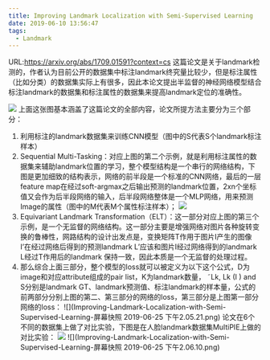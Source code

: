 ```yaml
---
title: Improving Landmark Localization with Semi-Supervised Learning
date: 2019-06-10 13:56:47
tags:
  - Landmark
---
```

URL:https://arxiv.org/abs/1709.01591?context=cs
这篇论文是关于landmark检测的，作者认为目前公开的数据集中标注landmark终究量比较少，但是标注属性（比如分类）的数据集实际上有很多，因此本论文提出半监督的神经网络模型结合标注landmark的数据集和标注属性的数据集来提高landmark定位的准确性。

![](Improving-Landmark-Localization-with-Semi-Supervised-Learning-image002.png)
上面这张图基本涵盖了这篇论文的全部内容，论文所提方法主要分为三个部分：
1. 利用标注的landmark数据集来训练CNN模型（图中的S代表S个landmark标注样本）
2. Sequential Multi-Tasking：对应上图的第二个示例，就是利用标注属性的数据集来辅助landmark位置的学习，整个模型结构是一个串行的网络结构，下图是更加细致的结构表示，网络的前半段是一个标准的CNN网络，最后的一层feature map在经过soft-argmax之后输出预测的landmark位置，2xn个坐标值又会作为后半段网络的输入，后半段网络整体是一个MLP网络，用来预测Image的属性（图中的M代表M个属性标注样本）；
![](Improving-Landmark-Localization-with-Semi-Supervised-Learning-image003.png)
3. Equivariant Landmark Transformation（ELT）：这一部分对应上图的第三个示例，是一个无监督的网络结构。这一部分主要是增强网络对图片各种旋转变换的鲁棒性，网路结构的设计出发点是，变换矩阵T作用于图片I产生的图像I’在经过网络后得到的预测landmark L’应该和图片I经过网络得到的landmark L经过T作用后的landmark 保持一致，因此本质是一个无监督的处理过程。
4. 那么综合上面三部分，整个模型的loss就可以被定义为以下这个公式，D为image和对应attribute组成的pair list，K为landmark数量， ˜Lk, Lk (I ) and S分别是landmark GT、landmark预测值、标注landmark的样本量，公式的前两部分分别上图的第二、第三部分的网络的loss，第三部分是上图第一部分网络的loss：
![](Improving-Landmark-Localization-with-Semi-Supervised-Learning-屏幕快照 2019-06-25 下午2.05.21.png)
论文在6个不同的数据集上做了对比实验，下图是在人脸landmark数据集MultiPIE上做的对比实验：
![](Improving-Landmark-Localization-with-Semi-Supervised-Learning-image005.png)
![](Improving-Landmark-Localization-with-Semi-Supervised-Learning-屏幕快照 2019-06-25 下午2.06.10.png)
